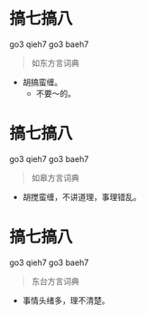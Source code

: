 # 搞七搞八
go3 qieh7 go3 baeh7
> 如东方言词典
- 胡搞蛮缠。
  - 不要～的。

# 搞七搞八
go3 qieh7 go3 baeh7
> 如皋方言词典
- 胡搅蛮缠，不讲道理，事理错乱。

# 搞七搞八
go3 qieh7 go3 baeh7
> 东台方言词典
- 事情头绪多，理不清楚。
